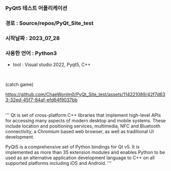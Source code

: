 
### PyQt5 테스트 어플리케이션

### 경로 : Source/repos/PyQt_Site_test

### 시작날짜 : 2023_07_28

### 사용한 언어 : Python3

- tool : Visual studio 2022, Pyqt5, C++

<br>

(catch game)



https://github.com/ChaeWonIm0/PyQt_Site_test/assets/114221089/42f7d633-32ed-45f7-84af-efd64f9037bb



<br>
'''
Qt is set of cross-platform C++ libraries that implement high-level APIs for
accessing many aspects of modern desktop and mobile systems.  These include
location and positioning services, multimedia, NFC and Bluetooth connectivity,
a Chromium based web browser, as well as traditional UI development.

PyQt5 is a comprehensive set of Python bindings for Qt v5.  It is implemented
as more than 35 extension modules and enables Python to be used as an
alternative application development language to C++ on all supported platforms
including iOS and Android.
'''
